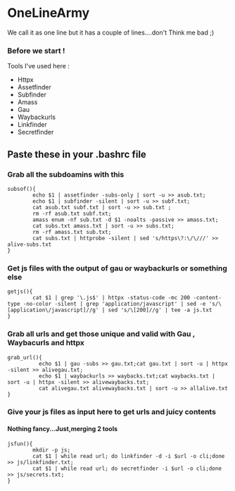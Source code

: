 # OneLineArmy
We call it as one line but it has a couple of lines....don't Think me bad ;)

### Before we start !
Tools I've used here :
- Httpx
- Assetfinder
- Subfinder
- Amass
- Gau
- Waybackurls
- Linkfinder
- Secretfinder

## Paste these in your .bashrc file

### Grab all the subdoamins with this
```
subsof(){
        echo $1 | assetfinder -subs-only | sort -u >> asub.txt;
        echo $1 | subfinder -silent | sort -u >> subf.txt;
        cat asub.txt subf.txt | sort -u >> sub.txt ;
        rm -rf asub.txt subf.txt;
        amass enum -nf sub.txt -d $1 -noalts -passive >> amass.txt;
        cat subs.txt amass.txt | sort -u >> subs.txt;
        rm -rf amass.txt sub.txt;
        cat subs.txt | httprobe -silent | sed 's/https\?:\/\///' >> alive-subs.txt
}
```

### Get js files with the output of gau or waybackurls or something else
```
getjs(){
        cat $1 | grep '\.js$' | httpx -status-code -mc 200 -content-type -no-color -silent | grep 'application/javascript' | sed -e 's/\[application\/javascript]//g' | sed 's/\[200]//g' | tee -a js.txt
}
```

### Grab all urls and get those unique and valid with Gau , Waybacurls and httpx
```
grab_url(){
          echo $1 | gau -subs >> gau.txt;cat gau.txt | sort -u | httpx -silent >> alivegau.txt;
          echo $1 | waybackurls >> waybacks.txt;cat waybacks.txt | sort -u | httpx -silent >> alivewaybacks.txt;
          cat alivegau.txt alivewaybacks.txt | sort -u >> allalive.txt
}
```
### Give your js files as input here to get urls and juicy contents 
 #### Nothing fancy...Just,merging 2 tools
```
jsfun(){
        mkdir -p js;
        cat $1 | while read url; do linkfinder -d -i $url -o cli;done >> js/linkfinder.txt;
        cat $1 | while read url; do secretfinder -i $url -o cli;done >> js/secrets.txt;
}
  ```
